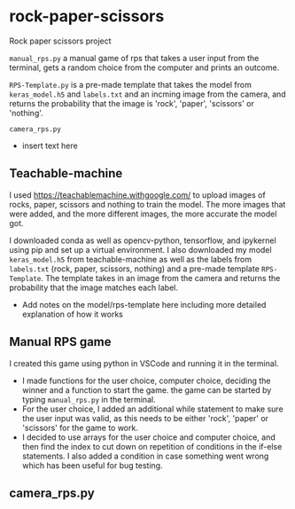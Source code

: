 # rock-paper-scissors
Rock paper scissors project


```manual_rps.py``` a manual game of rps that takes a user input from the terminal, gets a random choice from the computer and prints an outcome.

```RPS-Template.py``` is a pre-made template that takes the model from ```keras_model.h5``` and ```labels.txt``` and an incming image from the camera, and returns the probability that the image is 'rock', 'paper', 'scissors' or 'nothing'.

```camera_rps.py```
- insert text here


## Teachable-machine
I used https://teachablemachine.withgoogle.com/ to upload images of rocks, paper, scissors and nothing to train the model. The more images that were added, and the more different images, the more accurate the model got.

I downloaded conda as well as opencv-python, tensorflow, and ipykernel using pip and set up a virtual environment. I also downloaded my model ```keras_model.h5``` from teachable-machine as well as the labels from ```labels.txt``` (rock, paper, scissors, nothing) and a pre-made template ```RPS-Template```. The template takes in an image from the camera and returns the probability that the image matches each label.

- Add notes on the model/rps-template here including more detailed explanation of how it works

## Manual RPS game
I created this game using python in VSCode and running it in the terminal.

- I made functions for the user choice, computer choice, deciding the winner and a function to start the game. the game can be started by typing ```manual_rps.py``` in the terminal.
- For the user choice, I added an additional while statement to make sure the user input was valid, as this needs to be either 'rock', 'paper' or 'scissors' for the game to work.
- I decided to use arrays for the user choice and computer choice, and then find the index to cut down on repetition of conditions in the if-else statements. I also added a condition in case something went wrong which has been useful for bug testing.

## camera_rps.py


